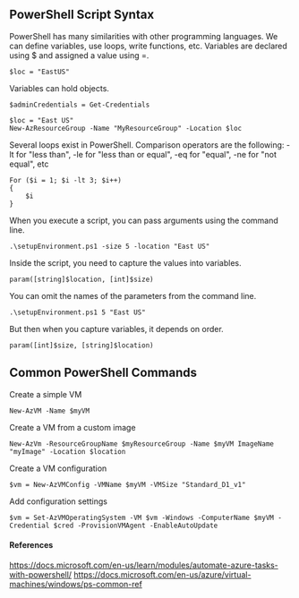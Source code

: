 ## PowerShell Script Syntax

PowerShell has many similarities with other programming languages. We can define variables, use loops, write functions, etc.
Variables are declared using $ and assigned a value using =.
```
$loc = "EastUS"
```
Variables can hold objects.
```
$adminCredentials = Get-Credentials
```
```
$loc = "East US"
New-AzResourceGroup -Name "MyResourceGroup" -Location $loc
```

Several loops exist in PowerShell.
Comparison operators are the following: -lt for "less than", -le for "less than or equal", -eq for "equal", -ne for "not equal", etc

```
For ($i = 1; $i -lt 3; $i++)
{
    $i
}
```
When you execute a script, you can pass arguments using the command line.
```
.\setupEnvironment.ps1 -size 5 -location "East US"
```
Inside the script, you need to capture the values into variables.
```
param([string]$location, [int]$size)
```
You can omit the names of the parameters from the command line.
```
.\setupEnvironment.ps1 5 "East US"
```
But then when you capture variables, it depends on order.
```
param([int]$size, [string]$location)
```

## Common PowerShell Commands

Create a simple VM
```
New-AzVM -Name $myVM
```

Create a VM from a custom image
```
New-AzVm -ResourceGroupName $myResourceGroup -Name $myVM ImageName "myImage" -Location $location
```

Create a VM configuration
```
$vm = New-AzVMConfig -VMName $myVM -VMSize "Standard_D1_v1"
```

Add configuration settings
```
$vm = Set-AzVMOperatingSystem -VM $vm -Windows -ComputerName $myVM -Credential $cred -ProvisionVMAgent -EnableAutoUpdate
```



#### References
https://docs.microsoft.com/en-us/learn/modules/automate-azure-tasks-with-powershell/
https://docs.microsoft.com/en-us/azure/virtual-machines/windows/ps-common-ref
